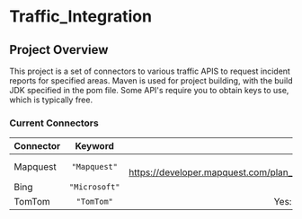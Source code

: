 # Traffic_Integration

## Project Overview
This project is a set of connectors to various traffic APIS to request incident reports for specified areas.
Maven is used for project building, with the build JDK specified in the pom file.
Some API's require you to obtain keys to use, which is typically free.

### Current Connectors

| Connector     | Keyword       | Key Required |
| ------------- |:-------------:| -----:|
| Mapquest  | `"Mapquest"` | Yes: https://developer.mapquest.com/plan_purchase/steps/business_edition/business_edition_free/register |
| Bing |  `"Microsoft"` | Yes: https://msdn.microsoft.com/en-us/library/ff428642.aspx |
| TomTom | `"TomTom"` | Yes: https://developer.tomtom.com/tomtom-maps-apis-developers |
